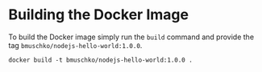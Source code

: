 # Building the Docker Image

To build the Docker image simply run the `build` command and provide the tag `bmuschko/nodejs-hello-world:1.0.0`.

```
docker build -t bmuschko/nodejs-hello-world:1.0.0 .
```